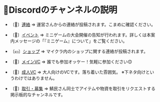 # 📜Discordのチャンネルの説明
- 〔📢〕[連絡](https://discord.com/channels/960062675012964352/960140760026595418)
⇒ 運営さんからの連絡が投稿されます。こまめに確認ください。

- 〔🔔〕[イベント](https://discord.com/channels/960062675012964352/1129991291569197117)
⇒ ミニゲームの大会開催の告知が行われます。詳しくは本案内メッセージの「『ミニゲーム』について」をご覧ください。

- 〔💴〕[ショップ](https://discord.com/channels/960062675012964352/1120012287185535136)
⇒ マイクラ内のショップに関する連絡が投稿されます。

- 〔🎤〕[メインVC](https://discord.com/channels/960062675012964352/1001803319313961020)
⇒ 誰でも参加オッケー！気軽に参加ください😊

- 〔🎤〕[成人VC](https://discord.com/channels/960062675012964352/1145319923191660655)
⇒ 大人向けのVCです。落ち着いた雰囲気。
※下ネタ向けというわけではありません。

- 〔🤝〕[取引・募集](https://discord.com/channels/960062675012964352/1157668748635930765)
⇒ 鯖民さん同士でアイテムや物資を取引をリクエストする掲示板的なチャンネルです。


